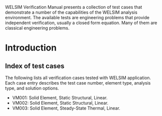 WELSIM Verification Manual presents a collection of test cases that demonstrate a number of the capabilities of the WELSIM analysis environment. The available tests are engineering problems that provide independent verification, usually a closed form equation. Many of them are classical engineering problems.

# Introduction

##  Index of test cases
The following lists all verification cases tested with WELSIM application. Each case entry describes the test case number, element type, analysis type, and solution options.

* VM001: Solid Element, Static Structural, Linear.
* VM002: Solid Element, Static Structural, Linear.
* VM003: Solid Element, Steady-State Thermal, Linear.